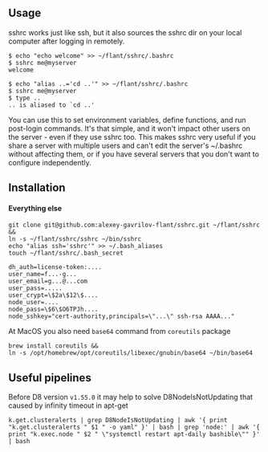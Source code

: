 
## Usage

sshrc works just like ssh, but it also sources the sshrc dir on your local computer after logging in remotely.

    $ echo "echo welcome" >> ~/flant/sshrc/.bashrc
    $ sshrc me@myserver
    welcome

    $ echo "alias ..='cd ..'" >> ~/flant/sshrc/.bashrc
    $ sshrc me@myserver
    $ type ..
    .. is aliased to `cd ..'

You can use this to set environment variables, define functions, and run post-login commands. It's that simple, and it won't impact other users on the server - even if they use sshrc too. This makes sshrc very useful if you share a server with multiple users and can't edit the server's ~/.bashrc without affecting them, or if you have several servers that you don't want to configure independently.

## Installation

#### Everything else

    git clone git@github.com:alexey-gavrilov-flant/sshrc.git ~/flant/sshrc &&
    ln -s ~/flant/sshrc/sshrc ~/bin/sshrc
    echo "alias ssh='sshrc'" >> ~/.bash_aliases
    touch ~/flant/sshrc/.bash_secret

```
dh_auth=license-token:....
user_name=f...-g...
user_email=g...@...com
user_pass=.....
user_crypt=\$2a\$12\$....
node_user=....
node_pass=\$6\$O6TPJh....
node_sshkey="cert-authority,principals=\"...\" ssh-rsa AAAA..."
```

At MacOS you also need `base64` command from `coreutils` package

    brew install coreutils &&
    ln -s /opt/homebrew/opt/coreutils/libexec/gnubin/base64 ~/bin/base64

## Useful pipelines

Before D8 version `v1.55.0` it may help to solve D8NodeIsNotUpdating that caused by infinity timeout in apt-get

    k.get.clusteralerts | grep D8NodeIsNotUpdating | awk '{ print "k.get.clusteralerts " $1 " -o yaml" }' | bash | grep 'node:' | awk '{ print "k.exec.node " $2 " \"systemctl restart apt-daily bashible\"" }' | bash
